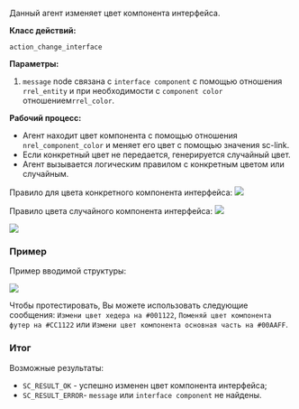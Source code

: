 Данный агент изменяет цвет компонента интерфейса.

**Класс действий:**

`action_change_interface`


**Параметры:**

1. `message` node связана с `interface component` с помощью отношения `rrel_entity` и при необходимости с `component color` отношением`rrel_color`.

**Рабочий процесс:**

* Агент находит цвет компонента с помощью отношения `nrel_component_color` и меняет его цвет с помощью значения sc-link.
* Если конкретный цвет не передается, генерируется случайный цвет.
* Агент вызывается логическим правилом с конкретным цветом или случайным.

Правило для цвета конкретного компонента интерфейса:
<img src="../images/lr_color_message.png"></img>

Правило цвета случайного компонента интерфейса:
<img src="../images/lr_random_color_message.png"></img>

<img src="../images/interfaceComponentColorExample.png"></img>

### Пример

Пример вводимой структуры:

<img src="../images/changeInterfaceColorAgentInput.png"></img>

Чтобы протестировать, Вы можете использовать следующие сообщения: `Измени цвет хедера на #001122`, `Поменяй цвет компонента футер на #CC1122` или `Измени цвет компонента основная часть на #00AAFF`.

### Итог

Возможные результаты:

* `SC_RESULT_OK` - успешно изменен цвет компонента интерфейса;
* `SC_RESULT_ERROR`- `message` или `interface component` не найдены.
